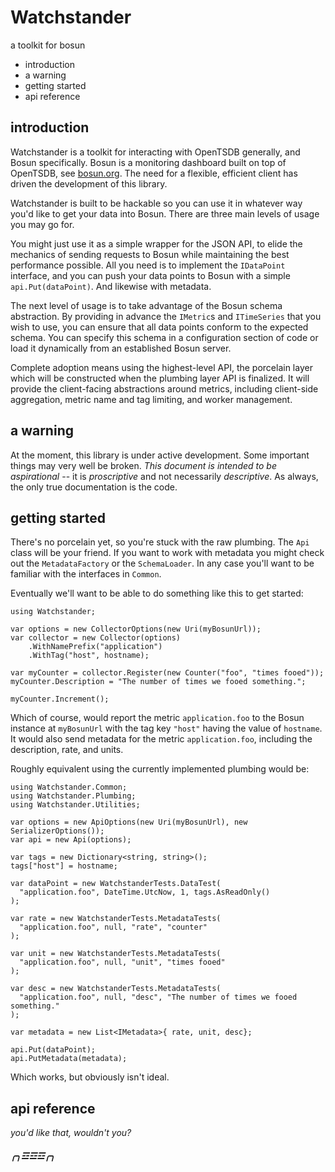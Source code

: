 Watchstander
============

a toolkit for bosun

  * introduction
  * a warning
  * getting started
  * api reference

introduction
------------

Watchstander is a toolkit for interacting with OpenTSDB generally, and
Bosun specifically.  Bosun is a monitoring dashboard built on top of
OpenTSDB, see [bosun.org](http://bosun.org).  The need for a flexible,
efficient client has driven the development of this library.

Watchstander is built to be hackable so you can use it in whatever way
you'd like to get your data into Bosun.  There are three main levels
of usage you may go for.

You might just use it as a simple wrapper for the JSON API, to elide
the mechanics of sending requests to Bosun while maintaining the best
performance possible.  All you need is to implement the `IDataPoint`
interface, and you can push your data points to Bosun with a simple
`api.Put(dataPoint)`.  And likewise with metadata.

The next level of usage is to take advantage of the Bosun schema
abstraction.  By providing in advance the `IMetric`s and `ITimeSeries`
that you wish to use, you can ensure that all data points conform to
the expected schema.  You can specify this schema in a configuration
section of code or load it dynamically from an established Bosun server.

Complete adoption means using the highest-level API, the porcelain layer
which will be constructed when the plumbing layer API is finalized.  It
will provide the client-facing abstractions around metrics, including
client-side aggregation, metric name and tag limiting, and worker
management.

a warning
---------

At the moment, this library is under active development.  Some important
things may very well be broken.  *This document is intended to be
aspirational* -- it is *proscriptive* and not necessarily *descriptive*.
As always, the only true documentation is the code.

getting started
---------------

There's no porcelain yet, so you're stuck with the raw plumbing.  The
`Api` class will be your friend.  If you want to work with metadata you
might check out the `MetadataFactory` or the `SchemaLoader`.  In any
case you'll want to be familiar with the interfaces in `Common`.

Eventually we'll want to be able to do something like this to get started:

    using Watchstander;

    var options = new CollectorOptions(new Uri(myBosunUrl));
    var collector = new Collector(options)
        .WithNamePrefix("application")
        .WithTag("host", hostname);

    var myCounter = collector.Register(new Counter("foo", "times fooed"));
    myCounter.Description = "The number of times we fooed something.";

    myCounter.Increment();

Which of course, would report the metric `application.foo` to the Bosun
instance at `myBosunUrl` with the tag key `"host"` having the value of
`hostname`.  It would also send metadata for the metric `application.foo`,
including the description, rate, and units.

Roughly equivalent using the currently implemented plumbing would be:

    using Watchstander.Common;
    using Watchstander.Plumbing;
    using Watchstander.Utilities;

    var options = new ApiOptions(new Uri(myBosunUrl), new SerializerOptions());
    var api = new Api(options);

    var tags = new Dictionary<string, string>();
    tags["host"] = hostname;

    var dataPoint = new WatchstanderTests.DataTest(
      "application.foo", DateTime.UtcNow, 1, tags.AsReadOnly()
    );

    var rate = new WatchstanderTests.MetadataTests(
      "application.foo", null, "rate", "counter"
    );

    var unit = new WatchstanderTests.MetadataTests(
      "application.foo", null, "unit", "times fooed"
    );

    var desc = new WatchstanderTests.MetadataTests(
      "application.foo", null, "desc", "The number of times we fooed something."
    );

    var metadata = new List<IMetadata>{ rate, unit, desc};

    api.Put(dataPoint);
    api.PutMetadata(metadata);

Which works, but obviously isn't ideal.

api reference
-------------

*you'd like that, wouldn't you?*

##### ╭╮☲☲☲╭╮ #####
